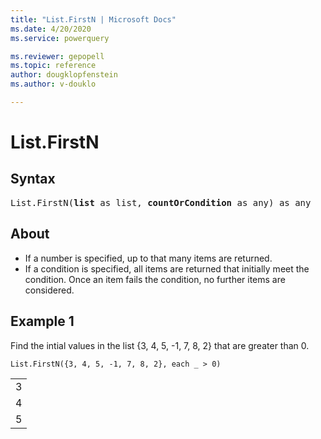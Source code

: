 ```yaml
---
title: "List.FirstN | Microsoft Docs"
ms.date: 4/20/2020
ms.service: powerquery

ms.reviewer: gepopell
ms.topic: reference
author: dougklopfenstein
ms.author: v-douklo

---
```

# List.FirstN

## Syntax

<pre>
List.FirstN(<b>list</b> as list, <b>countOrCondition</b> as any) as any
</pre>
  
## About  
 <ul> <li>If a number is specified, up to that many items are returned. </li> <li>If a condition is specified, all items are returned that initially meet the condition. Once an item fails the condition, no further items are considered. </li> </ul>

## Example 1
Find the intial values in the list {3, 4, 5, -1, 7, 8, 2} that are greater than 0.

```powerquery-m
List.FirstN({3, 4, 5, -1, 7, 8, 2}, each _ > 0)
```

<table> <tr><td>3</td></tr> <tr><td>4</td></tr> <tr><td>5</td></tr> </table>
